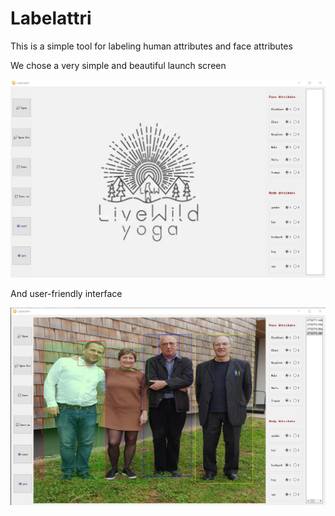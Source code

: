 # Labelattri
This is a simple tool for labeling human attributes and face attributes

We chose a very simple and beautiful launch screen

![img](./icons/start.png)

And user-friendly interface


![img](./icons/start2.png)
